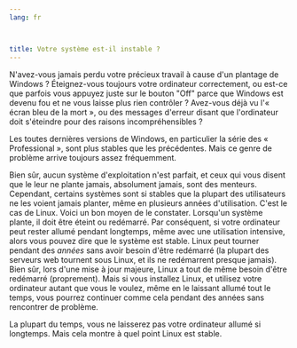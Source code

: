 ```yaml
---
lang: fr



title: Votre système est-il instable ?
---
```


N'avez-vous jamais perdu votre précieux travail à cause d'un 
plantage de Windows ? Éteignez-vous toujours votre ordinateur 
correctement, ou est-ce que parfois vous appuyez juste sur le bouton 
"Off" parce que Windows est devenu fou et ne vous laisse plus rien 
contrôler ? Avez-vous déjà vu l'« écran bleu de la mort », ou des 
messages d'erreur disant que l'ordinateur doit s'éteindre pour des 
raisons incompréhensibles ?

Les toutes dernières versions de Windows, en particulier la série des 
« Professional », sont plus stables que les précédentes. Mais ce 
genre de problème arrive toujours assez fréquemment.

Bien sûr, aucun système d'exploitation n'est parfait, et ceux qui 
vous disent que le leur ne plante jamais, absolument jamais, sont des 
menteurs. Cependant, certains systèmes sont si stables que la plupart 
des utilisateurs ne les voient jamais planter, même en plusieurs années 
d'utilisation. C'est le cas de Linux. Voici un bon moyen de le 
constater. Lorsqu'un système plante, il doit être éteint ou redémarré. 
Par conséquent, si votre ordinateur peut rester allumé pendant 
longtemps, même avec une utilisation intensive, alors vous pouvez dire 
que le système est stable. Linux peut tourner pendant des 
<i>années</i> sans avoir besoin d'être redémarré (la plupart des 
serveurs web tournent sous Linux, et ils ne redémarrent presque 
jamais). Bien sûr, lors d'une mise à jour majeure, Linux a tout de 
même besoin d'être redémarré (proprement). Mais si vous installez 
Linux, et utilisez votre ordinateur autant que vous le voulez, même en 
le laissant allumé tout le temps, vous pourrez continuer comme cela 
pendant des années sans rencontrer de problème.

La plupart du temps, vous ne laisserez pas votre ordinateur 
allumé si longtemps. Mais cela montre à quel point Linux est stable.




